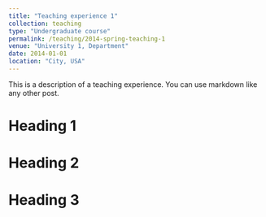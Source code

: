 ```yaml
---
title: "Teaching experience 1"
collection: teaching
type: "Undergraduate course"
permalink: /teaching/2014-spring-teaching-1
venue: "University 1, Department"
date: 2014-01-01
location: "City, USA"
---
```


This is a description of a teaching experience. You can use markdown like any other post.

Heading 1
======

Heading 2
======

Heading 3
======
